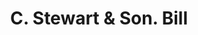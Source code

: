---
doi: 10.7916/D8M91MN2
date_other: '1910'
date_other_textual: '1910'
form: printed ephemera
genre:
- Invoices
name:
- C. Stewart & Son
object_in_context_url: https://biggert.cul.columbia.edu/items/view/ave_biggert_00520
subject_hierarchical_geographic:
- Worcester, Massachusetts, United States
subject_name:
- C. Stewart & Son
title: C. Stewart & Son. Bill
sort_title: C. Stewart & Son. Bill
call_number: ave_biggert_00520
coordinates:
- 42.266666666666666,-71.8
pid: ave_biggert_00520
identifiers: ave_biggert_00520
thumbnail: https://derivativo-2.library.columbia.edu/iiif/2/ldpd:343770/full/!256,256/0/native.jpg
permalink: "/items/ave_biggert_00520/"
layout: iiif-image-page
---